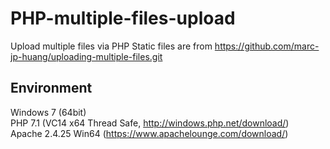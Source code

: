 # PHP-multiple-files-upload
Upload multiple files via PHP
Static files are from https://github.com/marc-jp-huang/uploading-multiple-files.git

## Environment
Windows 7 (64bit)   
PHP 7.1 (VC14 x64 Thread Safe, http://windows.php.net/download/)   
Apache 2.4.25 Win64 (https://www.apachelounge.com/download/)   

